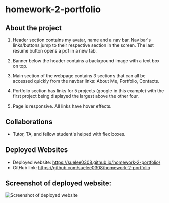 # homework-2-portfolio

## About the project

1. Header section contains my avatar, name and a nav bar. Nav bar's links/buttons jump to their respective section in the screen. The last resume button opens a pdf in a new tab. 

2. Banner below the header contains a background image with a text box on top.

3. Main section of the webpage contains 3 sections that can all be accessed quickly from the navbar links: About Me, Portfolio, Contacts.

4. Portfolio section has links for 5 projects (google in this example) with the first project being displayed the largest above the other four.

4. Page is responsive. All links have hover effects. 

## Collaborations
- Tutor, TA, and fellow student's helped with flex boxes.

## Deployed Websites

- Deployed website: <https://suelee0308.github.io/homework-2-portfolio/>
- GitHub link: <https://github.com/suelee0308/homework-2-portfolio>


## Screenshot of deployed website:

![Screenshot of deployed website](./assets/images/screenshot1.png)